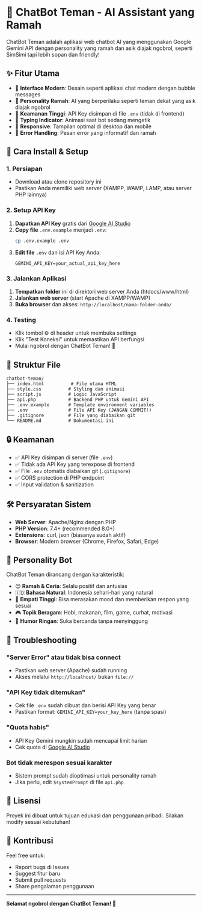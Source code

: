 # 🤖 ChatBot Teman - AI Assistant yang Ramah

ChatBot Teman adalah aplikasi web chatbot AI yang menggunakan Google Gemini API dengan personality yang ramah dan asik diajak ngobrol, seperti SimSimi tapi lebih sopan dan friendly!

## ✨ Fitur Utama

- 🎨 **Interface Modern**: Desain seperti aplikasi chat modern dengan bubble messages
- 🤖 **Personality Ramah**: AI yang berperilaku seperti teman dekat yang asik diajak ngobrol
- 🔐 **Keamanan Tinggi**: API Key disimpan di file `.env` (tidak di frontend)
- 💬 **Typing Indicator**: Animasi saat bot sedang mengetik
- 📱 **Responsive**: Tampilan optimal di desktop dan mobile
- 🎯 **Error Handling**: Pesan error yang informatif dan ramah

## 🚀 Cara Install & Setup

### 1. Persiapan
- Download atau clone repository ini
- Pastikan Anda memiliki web server (XAMPP, WAMP, LAMP, atau server PHP lainnya)

### 2. Setup API Key
1. **Dapatkan API Key** gratis dari [Google AI Studio](https://makersuite.google.com/app/apikey)
2. **Copy file** `.env.example` menjadi `.env`:
   ```bash
   cp .env.example .env
   ```
3. **Edit file** `.env` dan isi API Key Anda:
   ```env
   GEMINI_API_KEY=your_actual_api_key_here
   ```

### 3. Jalankan Aplikasi
1. **Tempatkan folder** ini di direktori web server Anda (htdocs/www/html)
2. **Jalankan web server** (start Apache di XAMPP/WAMP)
3. **Buka browser** dan akses: `http://localhost/nama-folder-anda/`

### 4. Testing
- Klik tombol ⚙️ di header untuk membuka settings
- Klik "Test Koneksi" untuk memastikan API berfungsi
- Mulai ngobrol dengan ChatBot Teman! 🎉

## 📁 Struktur File

```
chatbot-teman/
├── index.html          # File utama HTML
├── style.css          # Styling dan animasi
├── script.js          # Logic JavaScript
├── api.php            # Backend PHP untuk Gemini API
├── .env.example       # Template environment variables
├── .env               # File API Key (JANGAN COMMIT!)
├── .gitignore         # File yang diabaikan git
└── README.md          # Dokumentasi ini
```

## 🔒 Keamanan

- ✅ API Key disimpan di server (file `.env`)
- ✅ Tidak ada API Key yang terexpose di frontend
- ✅ File `.env` otomatis diabaikan git (`.gitignore`)
- ✅ CORS protection di PHP endpoint
- ✅ Input validation & sanitization

## 🛠️ Persyaratan Sistem

- **Web Server**: Apache/Nginx dengan PHP
- **PHP Version**: 7.4+ (recommended 8.0+)
- **Extensions**: curl, json (biasanya sudah aktif)
- **Browser**: Modern browser (Chrome, Firefox, Safari, Edge)

## 🎯 Personality Bot

ChatBot Teman dirancang dengan karakteristik:
- 😊 **Ramah & Ceria**: Selalu positif dan antusias
- 🇮🇩 **Bahasa Natural**: Indonesia sehari-hari yang natural
- 💭 **Empati Tinggi**: Bisa merasakan mood dan memberikan respon yang sesuai
- 🎮 **Topik Beragam**: Hobi, makanan, film, game, curhat, motivasi
- 🤣 **Humor Ringan**: Suka bercanda tanpa menyinggung

## 🐛 Troubleshooting

### "Server Error" atau tidak bisa connect
- Pastikan web server (Apache) sudah running
- Akses melalui `http://localhost/` bukan `file://`

### "API Key tidak ditemukan"
- Cek file `.env` sudah dibuat dan berisi API Key yang benar
- Pastikan format: `GEMINI_API_KEY=your_key_here` (tanpa spasi)

### "Quota habis"
- API Key Gemini mungkin sudah mencapai limit harian
- Cek quota di [Google AI Studio](https://makersuite.google.com/)

### Bot tidak merespon sesuai karakter
- Sistem prompt sudah dioptimasi untuk personality ramah
- Jika perlu, edit `$systemPrompt` di file `api.php`

## 📝 Lisensi

Proyek ini dibuat untuk tujuan edukasi dan penggunaan pribadi. Silakan modify sesuai kebutuhan!

## 🤝 Kontribusi

Feel free untuk:
- Report bugs di Issues
- Suggest fitur baru
- Submit pull requests
- Share pengalaman penggunaan

---

**Selamat ngobrol dengan ChatBot Teman! 🌟**